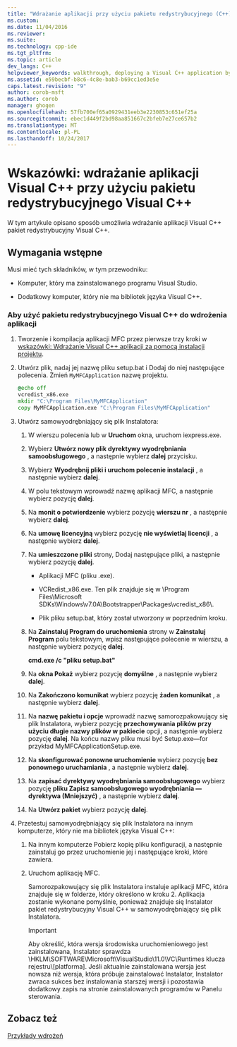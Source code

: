 ```yaml
---
title: "Wdrażanie aplikacji przy użyciu pakietu redystrybucyjnego (C++) | Dokumentacja firmy Microsoft"
ms.custom: 
ms.date: 11/04/2016
ms.reviewer: 
ms.suite: 
ms.technology: cpp-ide
ms.tgt_pltfrm: 
ms.topic: article
dev_langs: C++
helpviewer_keywords: walkthrough, deploying a Visual C++ application by using the redistributable package
ms.assetid: e59becbf-b8c6-4c8e-bab3-b69cc1ed3e5e
caps.latest.revision: "9"
author: corob-msft
ms.author: corob
manager: ghogen
ms.openlocfilehash: 57fb700ef65a0929431eeb3e2230853c651ef25a
ms.sourcegitcommit: ebec1d449f2bd98aa851667c2bfeb7e27ce657b2
ms.translationtype: MT
ms.contentlocale: pl-PL
ms.lasthandoff: 10/24/2017
---
```

# <a name="walkthrough-deploying-a-visual-c-application-by-using-the-visual-c-redistributable-package"></a>Wskazówki: wdrażanie aplikacji Visual C++ przy użyciu pakietu redystrybucyjnego Visual C++
W tym artykule opisano sposób umożliwia wdrażanie aplikacji Visual C++ pakiet redystrybucyjny Visual C++.  
  
## <a name="prerequisites"></a>Wymagania wstępne  
 Musi mieć tych składników, w tym przewodniku:  
  
-   Komputer, który ma zainstalowanego programu Visual Studio.  
  
-   Dodatkowy komputer, który nie ma bibliotek języka Visual C++.  
  
### <a name="to-use-the-visual-c-redistributable-package-to-deploy-an-application"></a>Aby użyć pakietu redystrybucyjnego Visual C++ do wdrożenia aplikacji  
  
1.  Tworzenie i kompilacja aplikacji MFC przez pierwsze trzy kroki w [wskazówki: Wdrażanie Visual C++ aplikacji za pomocą instalacji projektu](../ide/deploying-visual-cpp-application-by-using-the-vcpp-redistributable-package.md).  
  
2.  Utwórz plik, nadaj jej nazwę pliku setup.bat i Dodaj do niej następujące polecenia. Zmień `MyMFCApplication` nazwę projektu.  
  
    ```cmd
    @echo off  
    vcredist_x86.exe  
    mkdir "C:\Program Files\MyMFCApplication"  
    copy MyMFCApplication.exe "C:\Program Files\MyMFCApplication"  
    ```  
  
3.  Utwórz samowyodrębniający się plik Instalatora:  
  
    1.  W wierszu polecenia lub w **Uruchom** okna, uruchom iexpress.exe.  
  
    2.  Wybierz **Utwórz nowy plik dyrektywy wyodrębniania samoobsługowego** , a następnie wybierz **dalej** przycisku.  
  
    3.  Wybierz **Wyodrębnij pliki i uruchom polecenie instalacji** , a następnie wybierz **dalej**.  
  
    4.  W polu tekstowym wprowadź nazwę aplikacji MFC, a następnie wybierz pozycję **dalej**.  
  
    5.  Na **monit o potwierdzenie** wybierz pozycję **wierszu nr** , a następnie wybierz **dalej**.  
  
    6.  Na **umowę licencyjną** wybierz pozycję **nie wyświetlaj licencji** , a następnie wybierz **dalej**.  
  
    7.  Na **umieszczone pliki** strony, Dodaj następujące pliki, a następnie wybierz pozycję **dalej**.  
  
        -   Aplikacji MFC (pliku .exe).  
  
        -   VCRedist_x86.exe. Ten plik znajduje się w \Program Files\Microsoft SDKs\Windows\v7.0A\Bootstrapper\Packages\vcredist_x86\\.  
  
        -   Plik pliku setup.bat, który został utworzony w poprzednim kroku.  
  
    8.  Na **Zainstaluj Program do uruchomienia** strony w **Zainstaluj Program** polu tekstowym, wpisz następujące polecenie w wierszu, a następnie wybierz pozycję **dalej**.  
  
         **cmd.exe /c "pliku setup.bat"**  
  
    9. Na **okna Pokaż** wybierz pozycję **domyślne** , a następnie wybierz **dalej**.  
  
    10. Na **Zakończono komunikat** wybierz pozycję **żaden komunikat** , a następnie wybierz **dalej**.  
  
    11. Na **nazwę pakietu i opcje** wprowadź nazwę samorozpakowujący się plik Instalatora, wybierz pozycję **przechowywania plików przy użyciu długie nazwy plików w pakiecie** opcji, a następnie wybierz pozycję **dalej**. Na końcu nazwy pliku musi być Setup.exe—for przykład MyMFCApplicationSetup.exe.  
  
    12. Na **skonfigurować ponowne uruchomienie** wybierz pozycję **bez ponownego uruchamiania** , a następnie wybierz **dalej**.  
  
    13. Na **zapisać dyrektywy wyodrębniania samoobsługowego** wybierz pozycję **pliku Zapisz samoobsługowego wyodrębniania — dyrektywa (Mniejszyć)** , a następnie wybierz **dalej**.  
  
    14. Na **Utwórz pakiet** wybierz pozycję **dalej**.  
  
4.  Przetestuj samowyodrębniający się plik Instalatora na innym komputerze, który nie ma bibliotek języka Visual C++:  
  
    1.  Na innym komputerze Pobierz kopię pliku konfiguracji, a następnie zainstaluj go przez uruchomienie jej i następujące kroki, które zawiera.  
  
    2.  Uruchom aplikację MFC.  
  
         Samorozpakowujący się plik Instalatora instaluje aplikacji MFC, która znajduje się w folderze, który określono w kroku 2. Aplikacja zostanie wykonane pomyślnie, ponieważ znajduje się Instalator pakiet redystrybucyjny Visual C++ w samowyodrębniający się plik Instalatora.  
  
        > [!IMPORTANT]
        >  Aby określić, która wersja środowiska uruchomieniowego jest zainstalowana, Instalator sprawdza \HKLM\SOFTWARE\Microsoft\VisualStudio\11.0\VC\Runtimes klucza rejestru\\[platforma]. Jeśli aktualnie zainstalowana wersja jest nowsza niż wersja, która próbuje zainstalować Instalator, Instalator zwraca sukces bez instalowania starszej wersji i pozostawia dodatkowy zapis na stronie zainstalowanych programów w Panelu sterowania.  
  
## <a name="see-also"></a>Zobacz też  
 [Przykłady wdrożeń](../ide/deployment-examples.md)